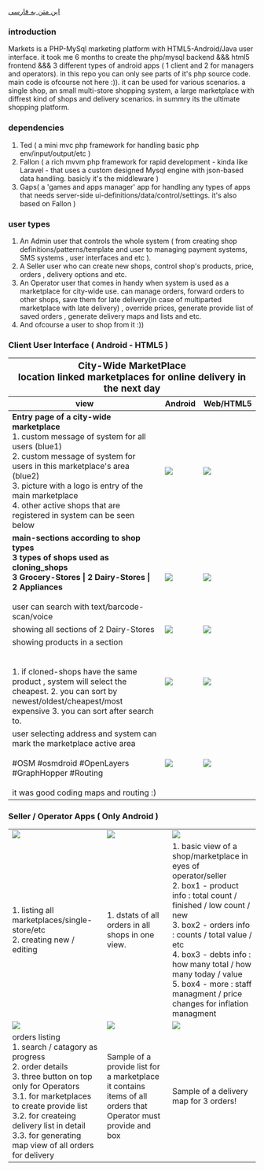 [این متن به فارسی](https://github.com/farhang-sa/farsa-markets/blob/main/README-fa.md)
### introduction
Markets is a PHP-MySql marketing platform with HTML5-Android/Java user interface. it took me 6 months to create the php/mysql backend &&& html5 frontend &&& 3 different types of android apps ( 1 client and 2 for managers and operators). in this repo you can only see parts of it's php source code. main code is ofcourse not here :)). it can be used for various scenarios. a single shop, an small multi-store shopping system, a large marketplace with diffrest kind of shops and delivery scenarios. in summry its the ultimate shopping platform.

### dependencies 
1. Ted ( a mini mvc php framework for handling basic php env/input/output/etc )
2. Fallon ( a rich mvvm php framework for rapid development - kinda like Laravel - that uses a custom designed Mysql engine with json-based data handling. basicly it's the middleware )
3. Gaps( a 'games and apps manager' app for handling any types of apps that needs server-side ui-definitions/data/control/settings. it's also based on Fallon )

### user types 
1. An Admin user that controls the whole system ( from creating shop definitions/patterns/template and user to managing payment systems, SMS systems , user interfaces and etc ).
2. A Seller user who can create new shops, control shop's products, price, orders , delivery options and etc.
3. An Operator user that comes in handy when system is used as a marketplace for city-wide use. can manage orders, forward orders to other shops, save them for late delivery(in case of multiparted marketplace with late delivery) , override prices, generate provide list of saved orders , generate delivery maps and lists and etc.
4. And ofcourse a user to shop from it :))

### Client User Interface ( Android - HTML5 )
<table>
  <thead>
    <tr>
      <th colspan=3>
        <div style='width:100%;font-weight:bold;font-size:19px;text-align:center;'>
          <b>City-Wide MarketPlace</b><br />
          location linked marketplaces for online delivery in the next day
        </div>
      </th>
    </tr>
    <tr>
      <th>view</th>
      <th>Android</th>
      <th>Web/HTML5</th>
    </tr>
  </thead>
  <tbody>
    <tr>
      <td>
        <b>Entry page of a city-wide marketplace</b> <br />
        1. custom message of system for all users (blue1) <br />
        2. custom message of system for users in this marketplace's area (blue2)<br />
        3. picture with a logo is entry of the main marketplace <br />
        4. other active shops that are registered in system can be seen below 
      </td>
      <td><img src='https://i.postimg.cc/Y9bGdyvV/im1.jpg' /></td>
      <td><img src='https://i.postimg.cc/YSShhznz/im1-web.jpg' /></td>
    </tr>
    <tr>
      <td>
        <b>main-sections according to shop types <br />3 types of shops used as cloning_shops<br />3 Grocery-Stores | 2 Dairy-Stores | 2 Appliances</b><br /><br />
        user can search with text/barcode-scan/voice
      </td>
      <td><img src='https://i.postimg.cc/XYyfrFq0/im3.jpg' /></td>
      <td><img src='https://i.postimg.cc/HsmRwZwH/im3-web.jpg' /></td>
    </tr>
    <tr>
      <td>showing all sections of 2 Dairy-Stores</td>
      <td><img src='https://i.postimg.cc/3RFLw7dq/im4.jpg' /></td>
      <td><img src='https://i.postimg.cc/Y9Hnkjqg/im4-web.jpg' /></td>
    </tr>
    <tr>
      <td>
        showing products in a section<br /><br /><br />
        1. if cloned-shops have the same product , system will select the cheapest.
        2. you can sort by newest/oldest/cheapest/most expensive
        3. you can sort after search to.
      </td>
      <td><img src='https://i.postimg.cc/vTMZW78B/im5.jpg' /></td>
      <td><img src='https://i.postimg.cc/D0gy5Wmc/im5-web.jpg' /></td>
    </tr>
    <tr>
      <td>
        user selecting address and system can mark the marketplace active area<br /><br />
        #OSM #osmdroid #OpenLayers #GraphHopper #Routing <br /><br />
        it was good coding maps and routing :)
      </td>
      <td><img src='https://i.postimg.cc/bvxJdF8M/im6.jpg' /></td>
      <td><img src='https://i.postimg.cc/qRp7KXv7/im6-web.jpg' /></td>
    </tr>
  </tbody>
</table>

### Seller / Operator Apps ( Only Android )
<table>
  <tbody>
    <tr>
      <td><img src='https://i.postimg.cc/HWXgm7YZ/ia-1.jpg' /></td>
      <td><img src='https://i.postimg.cc/4NxB5rS6/ia-2.jpg' /></td>
      <td><img src='https://i.postimg.cc/Z5Kt67r2/ia-2.jpg' /></td>
    </tr>
    <tr>
      <td>
        1. listing all marketplaces/single-store/etc <br/>
        2. creating new / editing
      </td>
      <td>
        1. dstats of all orders in all shops in one view.
      </td>
      <td>
        1. basic view of a shop/marketplace in eyes of operator/seller <br />
        2. box1 - product info : total count / finished / low count / new <br />
        3. box2 - orders info : counts / total value / etc <br />
        4. box3 - debts info : how many total / how many today / value <br />
        5. box4 - more : staff managment / price changes for inflation managment <br />
      </td>
    </tr>
    <tr>
      <td><img src='https://i.postimg.cc/157MYJkL/ia-4.jpg' /></td>
      <td><img src='https://i.postimg.cc/qMGHhVC2/ia-3.jpg' /></td>
      <td><img src='https://i.postimg.cc/qvbfwswR/ia-4.jpg' /></td>
    </tr>
    <tr>
      <td>
        orders listing <br />
        1. search / catagory as progress <br />
        2. order details <br />
        3. three button on top only for Operators <br />
        3.1. for marketplaces to create provide list<br />
        3.2. for createing delivery list in detail<br />
        3.3. for generating map view of all orders for delivery<br />
      </td>
      <td>
        Sample of a provide list for a marketplace<br />
        it contains items of all orders that Operator must provide and box <be />
      </td>
      <td>
        Sample of a delivery map for 3 orders!
      </td>
    </tr>
  </tbody>
</table>
